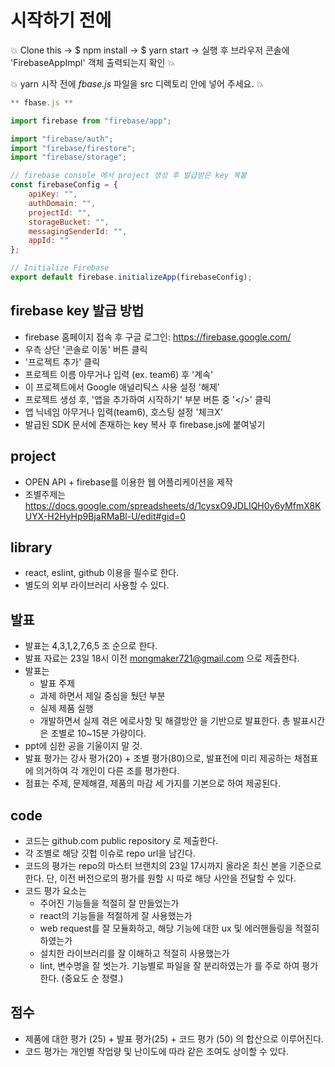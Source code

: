 # 시작하기 전에

:boom: Clone this -> $ npm install -> $ yarn start -> 실행 후 브라우저 콘솔에 'FirebaseAppImpl' 객체 출력되는지 확인 :boom:

:boom: yarn 시작 전에 _fbase.js_ 파일을 src 디렉토리 안에 넣어 주세요. :boom:

```javascript
** fbase.js **

import firebase from "firebase/app";

import "firebase/auth";
import "firebase/firestore";
import "firebase/storage";

// firebase console 에서 project 생성 후 발급받은 key 복붙
const firebaseConfig = {
    apiKey: "",
    authDomain: "",
    projectId: "",
    storageBucket: "",
    messagingSenderId: "",
    appId: ""
};

// Initialize Firebase
export default firebase.initializeApp(firebaseConfig);
```

## firebase key 발급 방법

- firebase 홈페이지 접속 후 구글 로그인: https://firebase.google.com/
- 우측 상단 '콘솔로 이동' 버튼 클릭
- '프로젝트 추가' 클릭
- 프로젝트 이름 아무거나 입력 (ex. team6) 후 '계속'
- 이 프로젝트에서 Google 애널리틱스 사용 설정 '해제'
- 프로젝트 생성 후, '앱을 추가하여 시작하기' 부분 버튼 중 '</>' 클릭
- 앱 닉네임 아무거나 입력(team6), 호스팅 설정 '체크X'
- 발급된 SDK 문서에 존재하는 key 복사 후 firebase.js에 붙여넣기


## project

- OPEN API + firebase를 이용한 웹 어플리케이션을 제작
- 조별주제는 https://docs.google.com/spreadsheets/d/1cysxO9JDLIQH0y6yMfmX8KUYX-H2HyHp9BjaRMaBl-U/edit#gid=0 


## library

- react, eslint, github 이용을 필수로 한다.
- 별도의 외부 라이브러리 사용할 수 있다.


## 발표

- 발표는 4,3,1,2,7,6,5 조 순으로 한다.
- 발표 자료는 23일 18시 이전 mongmaker721@gmail.com 으로 제출한다.
- 발표는 
  - 발표 주제
  - 과제 하면서 제일 중심을 뒀던 부분
  - 실제 제품 실행
  - 개발하면서 실제 겪은 에로사항 및 해결방안
을 기반으로 발표한다. 총 발표시간은 조별로 10~15분 가량이다.
- ppt에 심한 공을 기울이지 말 것.
- 발표 평가는 강사 평가(20) + 조별 평가(80)으로, 발표전에 미리 제공하는 채점표에 의거하여 각 개인이 다른 조를 평가한다.
- 점표는 주제, 문제해결, 제품의 마감 세 가지를 기본으로 하여 제공된다.

## code

- 코드는 github.com public repository 로 제출한다.
- 각 조별로 해당 깃헙 이슈로 repo url을 남긴다.
- 코드의 평가는 repo의 마스터 브랜치의 23일 17시까지 올라온 최신 본을 기준으로 한다. 단, 이전 버전으로의 평가를 원할 시 따로 해당 사안을 전달할 수 있다.
- 코드 평가 요소는
  - 주어진 기능들을 적절히 잘 만들었는가
  - react의 기능들을 적절하게 잘 사용했는가
  - web request를 잘 모듈화하고, 해당 기능에 대한 ux 및 에러핸들링을 적절히 하였는가
  - 설치한 라이브러리를 잘 이해하고 적절히 사용했는가
  - lint, 변수명을 잘 썻는가. 기능별로 파일을 잘 분리하였는가
를 주로 하여 평가한다. (중요도 순 정렬.)


## 점수

- 제품에 대한 평가 (25) + 발표 평가(25) + 코드 평가 (50) 의 합산으로 이루어진다.
- 코드 평가는 개인별 작업량 및 난이도에 따라 같은 조여도 상이할 수 있다.
